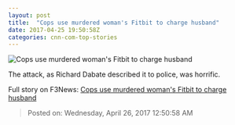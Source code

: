 ```yaml
---
layout: post
title:  "Cops use murdered woman's Fitbit to charge husband"
date: 2017-04-25 19:50:58Z
categories: cnn-com-top-stories
---
```


![Cops use murdered woman's Fitbit to charge husband](http://i2.cdn.cnn.com/cnnnext/dam/assets/121130080315-healthy-gift-guide-tracker-story-top.jpg)

The attack, as Richard Dabate described it to police, was horrific.


Full story on F3News: [Cops use murdered woman's Fitbit to charge husband](http://www.f3nws.com/n/zhmpWJ)

> Posted on: Wednesday, April 26, 2017 12:50:58 AM
